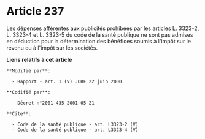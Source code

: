 # Article 237

Les dépenses afférentes aux publicités prohibées par les articles L. 3323-2, L. 3323-4 et L. 3323-5 du code de la santé
publique ne sont pas admises en déduction pour la détermination des bénéfices soumis à l'impôt sur le revenu ou à l'impôt sur
les sociétés.

**Liens relatifs à cet article**

	**Modifié par**:

	  - Rapport - art. 1 (V) JORF 22 juin 2000

	**Codifié par**:

	  - Décret n°2001-435 2001-05-21

	**Cite**:

	  - Code de la santé publique - art. L3323-2 (V)
	  - Code de la santé publique - art. L3323-4 (V)

